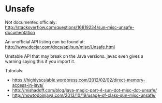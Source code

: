 # Unsafe

Not documented officialy: <http://stackoverflow.com/questions/16819234/sun-misc-unsafe-documentation>

An unofficial API listing can be found at: <http://www.docjar.com/docs/api/sun/misc/Unsafe.html>

Unstable API that may break on the Java versions. javac even gives a warning saying this if you import it.

Tutorials:

- <https://highlyscalable.wordpress.com/2012/02/02/direct-memory-access-in-java/>
- <http://mishadoff.com/blog/java-magic-part-4-sun-dot-misc-dot-unsafe/>
- <http://howtodoinjava.com/2013/10/19/usage-of-class-sun-misc-unsafe/>
